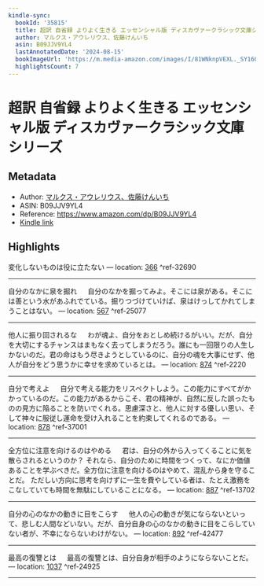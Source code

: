 ```yaml
---
kindle-sync:
  bookId: '35815'
  title: 超訳 自省録 よりよく生きる エッセンシャル版 ディスカヴァークラシック文庫シリーズ
  author: マルクス・アウレリウス、佐藤けんいち
  asin: B09JJV9YL4
  lastAnnotatedDate: '2024-08-15'
  bookImageUrl: 'https://m.media-amazon.com/images/I/81WNknpVEXL._SY160.jpg'
  highlightsCount: 7
---
```

# 超訳 自省録 よりよく生きる エッセンシャル版 ディスカヴァークラシック文庫シリーズ
## Metadata
* Author: [マルクス・アウレリウス、佐藤けんいち](https://www.amazon.comundefined)
* ASIN: B09JJV9YL4
* Reference: https://www.amazon.com/dp/B09JJV9YL4
* [Kindle link](kindle://book?action=open&asin=B09JJV9YL4)

## Highlights
変化しないものは役に立たない — location: [366](kindle://book?action=open&asin=B09JJV9YL4&location=366) ^ref-32690

---
自分のなかに泉を掘れ 　 自分のなかを掘ってみよ。そこには泉がある。そこには善という水があふれでている。掘りつづけていけば、泉はけっしてかれてしまうことはない。 — location: [567](kindle://book?action=open&asin=B09JJV9YL4&location=567) ^ref-25077

---
他人に振り回されるな 　 わが魂よ、自分をおとしめ続けるがいい。だが、自分を大切にするチャンスはまもなく去ってしまうだろう。誰にも一回限りの人生しかないのだ。君の命はもう尽きようとしているのに、自分の魂を大事にせず、他人が自分をどう思うかに幸せを求めているとは。 — location: [874](kindle://book?action=open&asin=B09JJV9YL4&location=874) ^ref-2220

---
自分で考えよ 　 自分で考える能力をリスペクトしよう。この能力にすべてがかかっているのだ。この能力があるからこそ、君の精神が、自然に反した誤ったものの見方に陥ることを防いでくれる。思慮深さと、他人に対する優しい思い、そして神々に服従し運命を受け入れることを約束してくれるのである。 — location: [878](kindle://book?action=open&asin=B09JJV9YL4&location=878) ^ref-37001

---
全方位に注意を向けるのはやめる 　 君は、自分の外から入ってくることに気を散らされるというのか？ それなら、自分のために時間をつくって、なにか価値あることを学ぶべきだ。全方位に注意を向けるのはやめて、混乱から身を守ることだ。 ただしい方向に思考を向けずに一生を費やしている者は、たとえ激務をこなしていても時間を無駄にしていることになる。 — location: [887](kindle://book?action=open&asin=B09JJV9YL4&location=887) ^ref-13702

---
自分の心のなかの動きに目をこらす 　 他人の心の動きが気にならないといって、悲しむ人間などいない。だが、自分自身の心のなかの動きに目をこらしていない者が、不幸にならないわけがない。 — location: [892](kindle://book?action=open&asin=B09JJV9YL4&location=892) ^ref-42477

---
最高の復讐とは 　 最高の復讐とは、自分自身が相手のようにならないことだ。 — location: [1037](kindle://book?action=open&asin=B09JJV9YL4&location=1037) ^ref-24925

---
